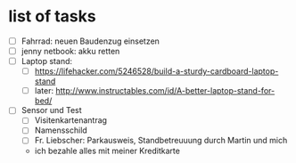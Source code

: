 # list of tasks

* [ ] Fahrrad: neuen Baudenzug einsetzen
* [ ] jenny netbook: akku retten
* [ ] Laptop stand:
    * [ ] https://lifehacker.com/5246528/build-a-sturdy-cardboard-laptop-stand
    * [ ] later: http://www.instructables.com/id/A-better-laptop-stand-for-bed/
* [ ] Sensor und Test
    * [ ] Visitenkartenantrag
    * [ ] Namensschild
    * [ ] Fr. Liebscher: Parkausweis, Standbetreuuung durch Martin und mich
    * ich bezahle alles mit meiner Kreditkarte
